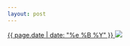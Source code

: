```yaml
---
layout: post
---
```


<p>
  <a href="/477">
    <time>{{ page.date | date: "%e %B %Y" }}</time>
    <img src="https://s3.amazonaws.com/life.aaronjgreenberg.com/477.jpg">
  </a>
  
</p>
